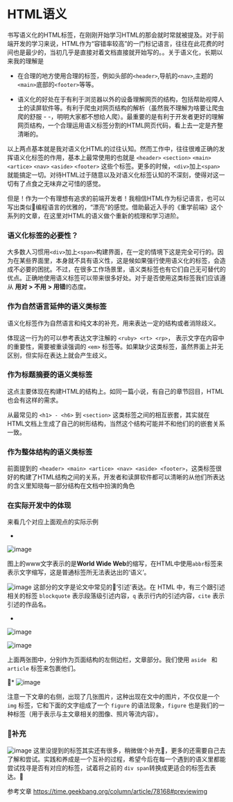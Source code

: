 # HTML语义

书写语义化的HTML标签，在刚刚开始学习HTML的那会就时常就被提及。对于前端开发的学习来说，HTML作为“容错率较高”的一门标记语言，往往在此花费的时间也是最少的，当初几乎是直接对着文档直接就开始写的。。关于语义化，长期以来我的理解是

* 在合理的地方使用合理的标签，例如头部的`<header>`,导航的`<nav>`,主题的`<main>`底部的`<footer>`等等。

* 语义化的好处在于有利于浏览器以外的设备理解网页的结构，包括帮助视障人士的读屏软件等。有利于爬虫对网页结构的解析（虽然我不理解为啥要让爬虫爬的舒服 - -，明明大家都不想给人爬）。最重要的是有利于开发者更好的理解网页结构，一个合理运用语义标签分割的HTML网页代码，看上去一定是齐整清晰的。

以上两点基本就是我对语义化HTML的过往认知。然而工作中，往往很难正确的发挥语义化标签的作用，基本上最常使用的也就是 
`<header>` `<section>` `<main>` `<artice>` `<nav>` `<aside>` `<footer>` 这些个标签。更多的时候，`<div>`加上`<span>`就能搞定一切。对待HTML过于随意以及对语义化标签认知的不深刻，使得对这一切有了点食之无味弃之可惜的感觉。

但是！作为一个有理想有追求的前端开发者！我相信HTML作为标记语言，也可以写出类似编程语言的优雅的，“漂亮”的感觉。借助最近入手的《重学前端》这个系列的文章，在这里对HTML的语义做个重新的梳理和学习进阶。

### 语义化标签的必要性？

大多数人习惯用`<div>`加上`<span>`构建界面，在一定的情境下这是完全可行的。因为在某些界面里，本身就不具有语义性，这是候如果强行使用语义化的标签，会造成不必要的困扰。不过，在很多工作场景里，语义类标签也有它们自己无可替代的优点。正确地使用语义标签可以带来很多好处。对于是否使用这类标签我们应该遵从 <strong>用对  > 不用 > 用错</strong>的态度。

### 作为自然语言延伸的语义类标签

语义化标签作为自然语言和纯文本的补充，用来表达一定的结构或者消除歧义。

体现这一行为的可以参考表达文字注解的 `<ruby> <rt> <rp>`， 表示文字在内容中的重要性，需要被重读强调的 `<em>` 标签等。如果缺少这类标签，虽然界面上并无区别，但实际在表达上就会产生歧义。

### 作为标题摘要的语义类标签

这点主要体现在构建HTML的结构上。如同一篇小说，有自己的章节回目，HTML也会有这样的需求。

从最常见的 `<h1> - <h6>` 到 `<section>` 这类标签之间的相互嵌套，其实就在HTML文档上生成了自己的树形结构，当然这个结构可能并不和他们的的嵌套关系一致。

### 作为整体结构的语义类标签

前面提到的 `<header> <main> <artice> <nav> <aside> <footer>`，这类标签很好的构建了HTML结构之间的关系，开发者和读屏软件都可以清晰的从他们所表达的含义里知晓每一部分结构在文档中扮演的角色


### 在实际开发中的体现

来看几个对应上面观点的实际示例

* 
![image](https://static001.geekbang.org/resource/image/13/72/139b1603d3851b11e9ee4ed955aec972.png)

图上的<abbr>www</abbr>文字表示的是<strong>World Wide Web</strong>的缩写，在HTML中使用`abbr`标签来表示文字缩写，这是普通标签所无法表达出的‘语义’。

![image](https://static001.geekbang.org/resource/image/e5/1a/e516e5e00ecc5b6b0b743dd2a8d65d1a.png)
这部分的文字是论文中常见的‘引述’表达。在 HTML 中，有三个跟引述相关的标签 `blockquote` 表示段落级引述内容，`q` 表示行内的引述内容，`cite` 表示引述的作品名。


* 
![image](https://static001.geekbang.org/resource/image/b6/da/b692ade1e78d295de52ffe01edaa11da.png)

![image](https://static001.geekbang.org/resource/image/cf/aa/cfc9a6542e0fc973e6e871043e7e42aa.jpeg)

上面两张图中，分别作为页面结构的左侧边栏，文章部分。我们使用 `aside ` 和 `article` 标签来包裹他们。

* 
![image](https://static001.geekbang.org/resource/image/6d/72/6d473b6fb734ea85a8cc209bc1716b72.png)

注意一下文章的右侧，出现了几张图片，这种出现在文中的图片，不仅仅是一个 `img` 标签，它和下面的文字组成了一个 `figure` 的语法现象，`figure` 也是我们的一种标签（用于表示与主文章相关的图像、照片等流内容）。


### 补充

![image](https://static001.geekbang.org/resource/image/96/9e/9684130e423b6734b23652f4f0b6359e.jpg)
这里没提到的标签其实还有很多，稍微做个补充，更多的还需要自己去了解和尝试。实践和养成是一个互补的过程，希望今后在每一个遇到的语义里都能尝试找寻是否有对应的标签，试着将之前的 `div span`转换成更适合的标签去表达。

参考文章<note> https://time.geekbang.org/column/article/78168#previewimg</note>
